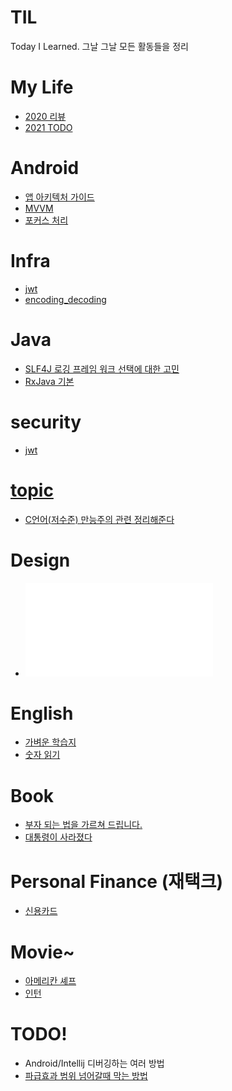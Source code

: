 # TIL
Today I Learned. 그날 그날 모든 활동들을 정리

# My Life
* [2020 리뷰](./mylife/2020)
* [2021 TODO](./mylife/2021/TODO.md)

# Android
* [앱 아키텍처 가이드](./Android/앱_아키텍처_가이드.md)
* [MVVM](./Android/MVVM)
* [포커스 처리](./Android/EditTextFocus.md)

# Infra
* [jwt](./infra/jwt)
* [encoding_decoding](./infra/encoding_decoding)

# Java  
* [SLF4J 로깅 프레임 워크 선택에 대한 고민](./java/logging.md)
* [RxJava 기본](./java/reactive_streams/RxJava기본.md)

# security
* [jwt](./security/jwt)

# [topic](./topic)
* [C언어(저수준) 만능주의 관련 정리해준다](./topic/C언어(저수준)_만능주의_관련_정리해준다.MD)

# Design
* ![AdobeXD 시작하기](./Design/Tool/AdobeXD/start.md)

# English
* [가벼운 학습지](./english/가벼운학습지)
* [숫자 읽기](./english/숫자읽기)

# Book
* [부자 되는 법을 가르쳐 드립니다.](./book/부자_되는_법을_가르쳐_드립니다.md)
* [대통령이 사라졌다](./book/대통령이사라졌다)

# Personal Finance (재택크)
* [신용카드](./PersonalFinance/신용카드.md)


# Movie~
* [아메리칸 셰프](./movie/아메리칸셰프)
* [인턴](./movie/인턴)


# TODO!
* Android/Intellij 디버깅하는 여러 방법
* [파급효과 범위 넘어갈때 막는 방법](https://stackoverflow.com/questions/31948189/material-ripple-effect-hidden-by-other-view-in-layout)
